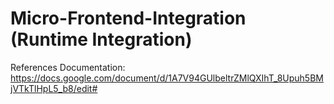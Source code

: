 # Micro-Frontend-Integration (Runtime Integration)
References Documentation: https://docs.google.com/document/d/1A7V94GUlbeltrZMlQXIhT_8Upuh5BMjVTkTlHpL5_b8/edit#
